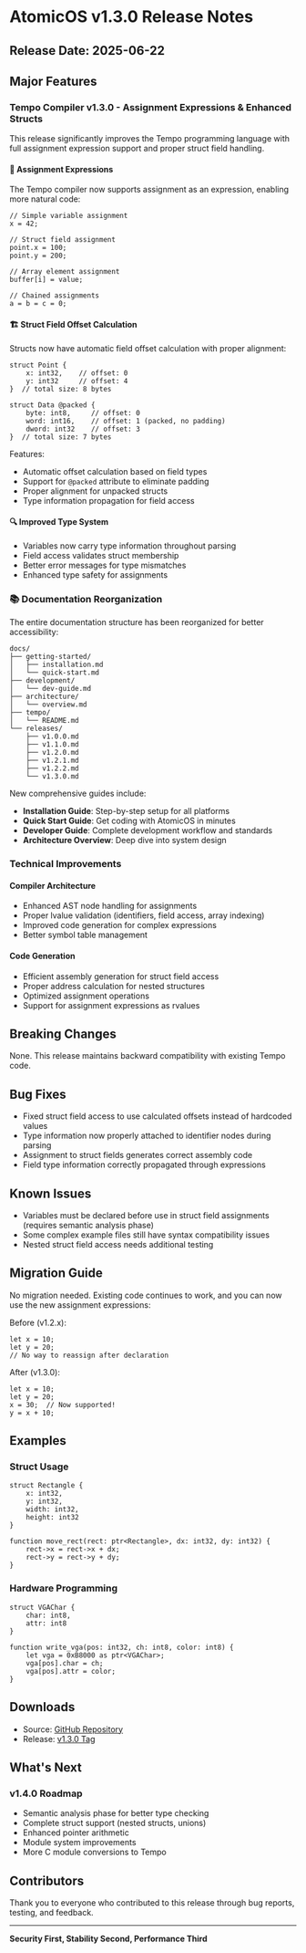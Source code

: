 # AtomicOS v1.3.0 Release Notes

## Release Date: 2025-06-22

## Major Features

### Tempo Compiler v1.3.0 - Assignment Expressions & Enhanced Structs

This release significantly improves the Tempo programming language with full assignment expression support and proper struct field handling.

#### 🎯 Assignment Expressions

The Tempo compiler now supports assignment as an expression, enabling more natural code:

```tempo
// Simple variable assignment
x = 42;

// Struct field assignment
point.x = 100;
point.y = 200;

// Array element assignment
buffer[i] = value;

// Chained assignments
a = b = c = 0;
```

#### 🏗️ Struct Field Offset Calculation

Structs now have automatic field offset calculation with proper alignment:

```tempo
struct Point {
    x: int32,    // offset: 0
    y: int32     // offset: 4
}  // total size: 8 bytes

struct Data @packed {
    byte: int8,     // offset: 0
    word: int16,    // offset: 1 (packed, no padding)
    dword: int32    // offset: 3
}  // total size: 7 bytes
```

Features:
- Automatic offset calculation based on field types
- Support for `@packed` attribute to eliminate padding
- Proper alignment for unpacked structs
- Type information propagation for field access

#### 🔍 Improved Type System

- Variables now carry type information throughout parsing
- Field access validates struct membership
- Better error messages for type mismatches
- Enhanced type safety for assignments

### 📚 Documentation Reorganization

The entire documentation structure has been reorganized for better accessibility:

```
docs/
├── getting-started/
│   ├── installation.md
│   └── quick-start.md
├── development/
│   └── dev-guide.md
├── architecture/
│   └── overview.md
├── tempo/
│   └── README.md
└── releases/
    ├── v1.0.0.md
    ├── v1.1.0.md
    ├── v1.2.0.md
    ├── v1.2.1.md
    ├── v1.2.2.md
    └── v1.3.0.md
```

New comprehensive guides include:
- **Installation Guide**: Step-by-step setup for all platforms
- **Quick Start Guide**: Get coding with AtomicOS in minutes
- **Developer Guide**: Complete development workflow and standards
- **Architecture Overview**: Deep dive into system design

### Technical Improvements

#### Compiler Architecture
- Enhanced AST node handling for assignments
- Proper lvalue validation (identifiers, field access, array indexing)
- Improved code generation for complex expressions
- Better symbol table management

#### Code Generation
- Efficient assembly generation for struct field access
- Proper address calculation for nested structures
- Optimized assignment operations
- Support for assignment expressions as rvalues

## Breaking Changes

None. This release maintains backward compatibility with existing Tempo code.

## Bug Fixes

- Fixed struct field access to use calculated offsets instead of hardcoded values
- Type information now properly attached to identifier nodes during parsing
- Assignment to struct fields generates correct assembly code
- Field type information correctly propagated through expressions

## Known Issues

- Variables must be declared before use in struct field assignments (requires semantic analysis phase)
- Some complex example files still have syntax compatibility issues
- Nested struct field access needs additional testing

## Migration Guide

No migration needed. Existing code continues to work, and you can now use the new assignment expressions:

Before (v1.2.x):
```tempo
let x = 10;
let y = 20;
// No way to reassign after declaration
```

After (v1.3.0):
```tempo
let x = 10;
let y = 20;
x = 30;  // Now supported!
y = x + 10;
```

## Examples

### Struct Usage
```tempo
struct Rectangle {
    x: int32,
    y: int32,
    width: int32,
    height: int32
}

function move_rect(rect: ptr<Rectangle>, dx: int32, dy: int32) {
    rect->x = rect->x + dx;
    rect->y = rect->y + dy;
}
```

### Hardware Programming
```tempo
struct VGAChar {
    char: int8,
    attr: int8
}

function write_vga(pos: int32, ch: int8, color: int8) {
    let vga = 0xB8000 as ptr<VGAChar>;
    vga[pos].char = ch;
    vga[pos].attr = color;
}
```

## Downloads

- Source: [GitHub Repository](https://github.com/ipenas-cl/AtomicOS)
- Release: [v1.3.0 Tag](https://github.com/ipenas-cl/AtomicOS/releases/tag/v1.3.0)

## What's Next

### v1.4.0 Roadmap
- Semantic analysis phase for better type checking
- Complete struct support (nested structs, unions)
- Enhanced pointer arithmetic
- Module system improvements
- More C module conversions to Tempo

## Contributors

Thank you to everyone who contributed to this release through bug reports, testing, and feedback.

---
**Security First, Stability Second, Performance Third**